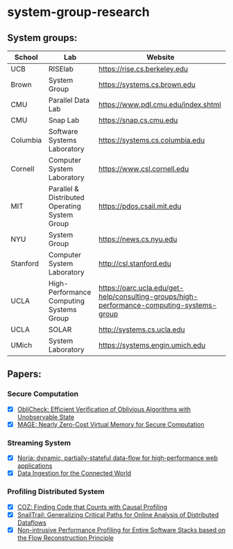 # system-group-research

## System groups:
| School  | Lab | Website |
| ------------- | ------------- | ------------- |
| UCB | RISElab | https://rise.cs.berkeley.edu |
| Brown | System Group | https://systems.cs.brown.edu |
| CMU | Parallel Data Lab | https://www.pdl.cmu.edu/index.shtml |
| CMU | Snap Lab | https://snap.cs.cmu.edu |
| Columbia | Software Systems Laboratory | https://systems.cs.columbia.edu |
| Cornell | Computer System Laboratory | https://www.csl.cornell.edu |
| MIT | Parallel & Distributed Operating System Group | https://pdos.csail.mit.edu |
| NYU | System Group | https://news.cs.nyu.edu |
| Stanford | Computer System Laboratory | http://csl.stanford.edu |
| UCLA | High-Performance Computing Systems Group | https://oarc.ucla.edu/get-help/consulting-groups/high-performance-computing-systems-group |
| UCLA | SOLAR | http://systems.cs.ucla.edu |
| UMich | System Laboratory | https://systems.engin.umich.edu |

## Papers:

### Secure Computation
- [x] [ObliCheck: Efficient Verification of Oblivious Algorithms with Unobservable State](/papers/ObliCheck.md)
- [x] [MAGE: Nearly Zero-Cost Virtual Memory for Secure Computation](/papers/MAGE.md)

### Streaming System
- [x] [Noria: dynamic, partially-stateful data-flow for high-performance web applications](/papers/Noria.md)
- [x] [Data Ingestion for the Connected World](/papers/data-ingestion-for-the-connected-world.md)

### Profiling Distributed System
- [x] [COZ: Finding Code that Counts with Causal Profiling](/papers/COZ.md)
- [x] [SnailTrail: Generalizing Critical Paths for Online Analysis of Distributed Dataflows](/papers/SnailTrail.md)
- [x] [Non-intrusive Performance Profiling for Entire Software Stacks based on the Flow Reconstruction Principle](/papers/non-intrusive-performance-profiling.md)
